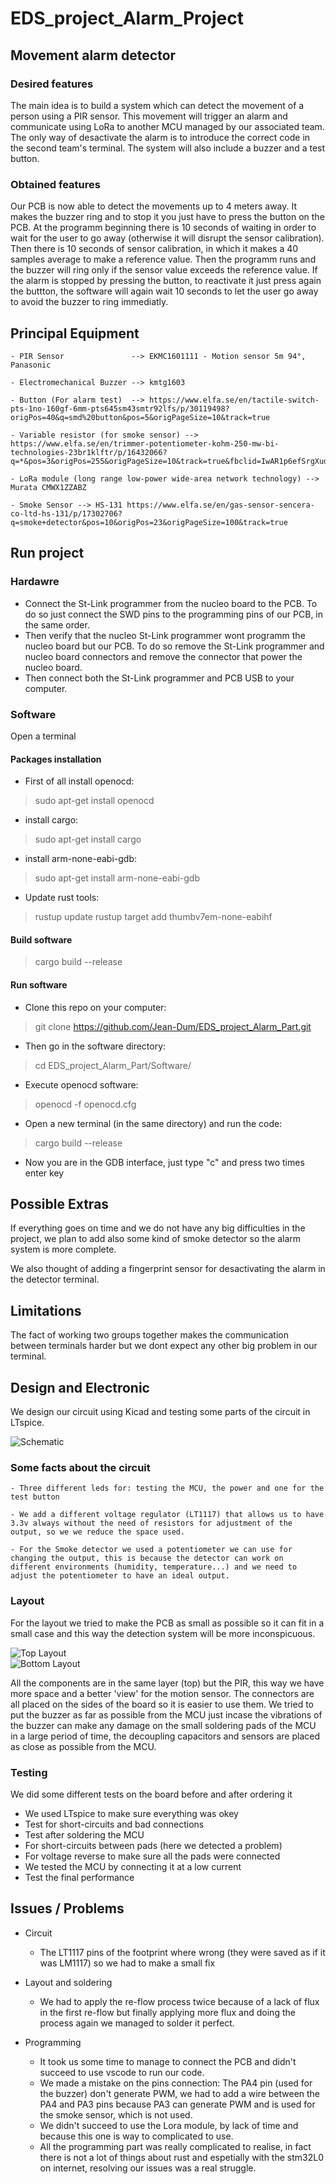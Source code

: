 # EDS_project_Alarm_Project


## Movement alarm detector
### Desired features
The main idea is to build a system which can detect the movement of a person using a PIR sensor. This movement will trigger an alarm and communicate using LoRa to another MCU managed by our associated team. The only way of desactivate the alarm is to introduce the correct code in the second team's terminal. 
The system will also include a buzzer and a test button. 
### Obtained features
Our PCB is now able to detect the movements up to 4 meters away. It makes the buzzer ring and to stop it you just have to press the button on the PCB.
At the programm beginning there is 10 seconds of waiting in order to wait for the user to go away (otherwise it will disrupt the sensor calibration). Then there is 10 seconds of sensor calibration, in which it makes a 40 samples average to make a reference value.
Then the programm runs and the buzzer will ring only if the sensor value exceeds the reference value.
If the alarm is stopped by pressing the button, to reactivate it just press again the buttton, the software will again wait 10 seconds to let the user go away to avoid the buzzer to ring immediatly.
## Principal Equipment

	- PIR Sensor               --> EKMC1601111 - Motion sensor 5m 94°, Panasonic
	
	- Electromechanical Buzzer --> kmtg1603 

	- Button (For alarm test)  --> https://www.elfa.se/en/tactile-switch-pts-1no-160gf-6mm-pts645sm43smtr92lfs/p/30119498?origPos=40&q=smd%20button&pos=5&origPageSize=10&track=true

	- Variable resistor (for smoke sensor) --> https://www.elfa.se/en/trimmer-potentiometer-kohm-250-mw-bi-technologies-23br1klftr/p/16432066?q=*&pos=3&origPos=255&origPageSize=10&track=true&fbclid=IwAR1p6efSrgXudRJqt7ZX97Rhud_PuTN6X5KsHpLk5Swx5VFpF2Jh6Jaqm8U
	
	- LoRa module (long range low-power wide-area network technology) --> Murata CMWX1ZZABZ

	- Smoke Sensor --> HS-131 https://www.elfa.se/en/gas-sensor-sencera-co-ltd-hs-131/p/17302706?q=smoke+detector&pos=10&origPos=23&origPageSize=100&track=true
	
## Run project

### Hardawre

- Connect the St-Link programmer from the nucleo board to the PCB. To do so just connect the SWD pins to the programming pins of our PCB, in the same order.
- Then verify that the nucleo St-Link programmer wont programm the nucleo board but our PCB. To do so remove the St-Link programmer and nucleo board connectors and remove the connector that power the nucleo board.
- Then connect both the St-Link programmer and PCB USB to your computer.

### Software
Open a terminal
#### Packages installation
- First of all install openocd:
> sudo apt-get install openocd
- install cargo:
> sudo apt-get install cargo
- install arm-none-eabi-gdb:
> sudo apt-get install arm-none-eabi-gdb
- Update rust tools:
> rustup update
> rustup target add thumbv7em-none-eabihf

#### Build software
> cargo build --release

#### Run software
- Clone this repo on your computer:
> git clone https://github.com/Jean-Dum/EDS_project_Alarm_Part.git
- Then go in the software directory:
> cd EDS_project_Alarm_Part/Software/
- Execute openocd software:
> openocd -f openocd.cfg
- Open a new terminal (in the same directory) and run the code:
> cargo build --release
- Now you are in the GDB interface, just type "c" and press two times enter key

## Possible Extras

If everything goes on time and we do not have any big difficulties in the project, we plan to add also some kind of smoke detector so the alarm system is more complete. 

We also thought of adding a fingerprint sensor for desactivating the alarm in the detector terminal.

## Limitations

The fact of working two groups together makes the communication between terminals harder but we dont expect any other big problem in our terminal.






## Design and Electronic

We design our circuit using Kicad and testing some parts of the circuit in LTspice.  

![Schematic](https://github.com/Jean-Dum/EDS_project_Alarm_Part/blob/master/EDS_ALARM/Image.png)   


### Some facts about the circuit
	
	- Three different leds for: testing the MCU, the power and one for the test button 
	
	- We add a different voltage regulator (LT1117) that allows us to have 3.3v always without the need of resistors for adjustment of the output, so we we reduce the space used.

	- For the Smoke detector we used a potentiometer we can use for changing the output, this is because the detector can work on different environments (humidity, temperature...) and we need to adjust the potentiometer to have an ideal output.

### Layout

For the layout we tried to make the PCB as small as possible so it can fit in a small case and this way the detection system will be more inconspicuous.

![Top Layout](https://github.com/Jean-Dum/EDS_project_Alarm_Part/blob/master/EDS_ALARM/front_layout.png)   
![Bottom Layout](https://github.com/Jean-Dum/EDS_project_Alarm_Part/blob/master/EDS_ALARM/bottom_layout.png)   

All the components are in the same layer (top) but the PIR, this way we have more space and a better 'view' for the motion sensor. The connectors are all placed on the sides of the board so it is easier to use them. We tried to put the buzzer as far as possible from the MCU just incase the vibrations of the buzzer can make any damage on the small soldering pads of the MCU in a large period of time, the decoupling capacitors and sensors are placed as close as possible from the MCU.

### Testing

We did some different tests on the board before and after ordering it
- We used LTspice to make sure everything was okey
- Test for short-circuits and bad connections
- Test after soldering the MCU
- For short-circuits between pads (here we detected a problem)
- For voltage reverse to make sure all the pads were connected
- We tested the MCU by connecting it at a low current
- Test the final performance 







## Issues / Problems 

- Circuit
	- The LT1117 pins of the footprint where wrong (they were saved as if it was LM1117) so we had to make a small fix

- Layout and soldering
	- We had to apply the re-flow process twice because of a lack of flux in the first re-flow but finally applying more flux and doing the process again we managed to solder it perfect.

- Programming
	- It took us some time to manage to connect the PCB and didn't succeed to use vscode to run our code.
	- We made a mistake on the pins connection: The PA4 pin (used for the buzzer) don't generate PWM, we had to add a wire between the PA4 and PA3 pins because PA3 can generate PWM and is used for the smoke sensor, which is not used.
	- We didn't succeed to use the Lora module, by lack of time and because this one is way to complicated to use.
	- All the programming part was really complicated to realise, in fact there is not a lot of things about rust and espetially with the stm32L0 on internet, resolving our issues was a real struggle.                
